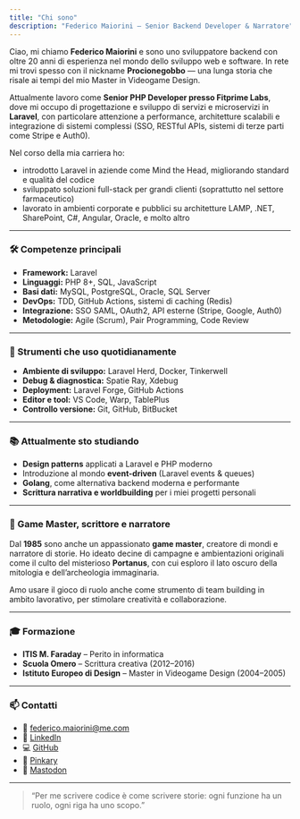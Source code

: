 ```yaml
---
title: "Chi sono"
description: "Federico Maiorini – Senior Backend Developer & Narratore"
---
```


Ciao, mi chiamo **Federico Maiorini** e sono uno sviluppatore backend con oltre 20 anni di esperienza nel mondo dello sviluppo web e software. In rete mi trovi spesso con il nickname **Procionegobbo** — una lunga storia che risale ai tempi del mio Master in Videogame Design.

Attualmente lavoro come **Senior PHP Developer presso Fitprime Labs**, dove mi occupo di progettazione e sviluppo di servizi e microservizi in **Laravel**, con particolare attenzione a performance, architetture scalabili e integrazione di sistemi complessi (SSO, RESTful APIs, sistemi di terze parti come Stripe e Auth0).

Nel corso della mia carriera ho:
- introdotto Laravel in aziende come Mind the Head, migliorando standard e qualità del codice
- sviluppato soluzioni full-stack per grandi clienti (soprattutto nel settore farmaceutico)
- lavorato in ambienti corporate e pubblici su architetture LAMP, .NET, SharePoint, C#, Angular, Oracle, e molto altro

---

### 🛠 Competenze principali

- **Framework:** Laravel  
- **Linguaggi:** PHP 8+, SQL, JavaScript  
- **Basi dati:** MySQL, PostgreSQL, Oracle, SQL Server  
- **DevOps:** TDD, GitHub Actions, sistemi di caching (Redis)  
- **Integrazione:** SSO SAML, OAuth2, API esterne (Stripe, Google, Auth0)  
- **Metodologie:** Agile (Scrum), Pair Programming, Code Review  

---

### 🧰 Strumenti che uso quotidianamente

- **Ambiente di sviluppo:** Laravel Herd, Docker, Tinkerwell  
- **Debug & diagnostica:** Spatie Ray, Xdebug  
- **Deployment:** Laravel Forge, GitHub Actions  
- **Editor e tool:** VS Code, Warp, TablePlus  
- **Controllo versione:** Git, GitHub, BitBucket

---

### 📚 Attualmente sto studiando

- **Design patterns** applicati a Laravel e PHP moderno  
- Introduzione al mondo **event-driven** (Laravel events & queues)  
- **Golang**, come alternativa backend moderna e performante  
- **Scrittura narrativa e worldbuilding** per i miei progetti personali  

---

### 🎲 Game Master, scrittore e narratore

Dal **1985** sono anche un appassionato **game master**, creatore di mondi e narratore di storie. Ho ideato decine di campagne e ambientazioni originali come il culto del misterioso **Portanus**, con cui esploro il lato oscuro della mitologia e dell’archeologia immaginaria.

Amo usare il gioco di ruolo anche come strumento di team building in ambito lavorativo, per stimolare creatività e collaborazione.

---

### 🎓 Formazione

- **ITIS M. Faraday** – Perito in informatica  
- **Scuola Omero** – Scrittura creativa (2012–2016)  
- **Istituto Europeo di Design** – Master in Videogame Design (2004–2005)

---

### 📫 Contatti

- 📧 [federico.maiorini@me.com](mailto:federico.maiorini@me.com)  
- 🔗 [LinkedIn](https://www.linkedin.com/in/federicomaiorini)  
- 💻 [GitHub](https://github.com/procionegobbo)  
- 🌸 [Pinkary](https://pinkary.com/@procionegobbo)  
- 🐘 [Mastodon](https://livellosegreto.it/@procionegobbo)



---

> “Per me scrivere codice è come scrivere storie: ogni funzione ha un ruolo, ogni riga ha uno scopo.”
